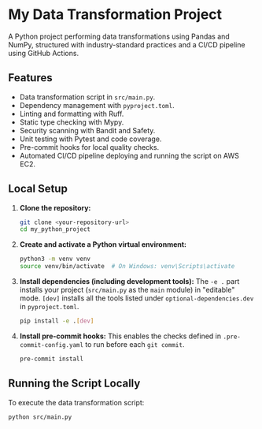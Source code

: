 # My Data Transformation Project

A Python project performing data transformations using Pandas and NumPy, structured with industry-standard practices and a CI/CD pipeline using GitHub Actions.

## Features

-   Data transformation script in `src/main.py`.
-   Dependency management with `pyproject.toml`.
-   Linting and formatting with Ruff.
-   Static type checking with Mypy.
-   Security scanning with Bandit and Safety.
-   Unit testing with Pytest and code coverage.
-   Pre-commit hooks for local quality checks.
-   Automated CI/CD pipeline deploying and running the script on AWS EC2.

## Local Setup

1.  **Clone the repository:**
    ```bash
    git clone <your-repository-url>
    cd my_python_project
    ```

2.  **Create and activate a Python virtual environment:**
    ```bash
    python3 -m venv venv
    source venv/bin/activate  # On Windows: venv\Scripts\activate
    ```

3.  **Install dependencies (including development tools):**
    The `-e .` part installs your project (`src/main.py` as the `main` module) in "editable" mode. `[dev]` installs all the tools listed under `optional-dependencies.dev` in `pyproject.toml`.
    ```bash
    pip install -e .[dev]
    ```

4.  **Install pre-commit hooks:**
    This enables the checks defined in `.pre-commit-config.yaml` to run before each `git commit`.
    ```bash
    pre-commit install
    ```

## Running the Script Locally

To execute the data transformation script:
```bash
python src/main.py

